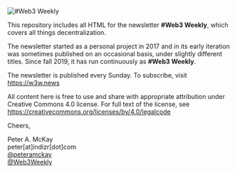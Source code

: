 <img src="https://w3w.news/img/logo/w3w-logo-500-orange-black.png" alt="#Web3 Weekly">

<br>

This repository includes all HTML for the newsletter <strong>#Web3 Weekly</strong>, which covers all things decentralization.

The newsletter started as a personal project in 2017 and in its early iteration was sometimes published on an occasional basis, under slightly different titles. Since fall 2019, it has run continuously as <strong>#Web3 Weekly</strong>.

The newsletter is published every Sunday. To subscribe, visit https://w3w.news

All content here is free to use and share with appropriate attribution under Creative Commons 4.0 license. For full text of the license, see https://creativecommons.org/licenses/by/4.0/legalcode

Cheers,         

Peter A. McKay      
peter[at]indizr[dot]com     
<a href="https://twitter.com/peteramckay">@peteramckay</a>        
<a href="https://twitter.com/Web3Weekly">@Web3Weekly</a>        
